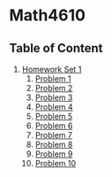 # Math4610

## Table of Content
1. [Homework Set 1]()
    1. [Problem 1]()
    1. [Problem 2]()
    1. [Problem 3]()
    1. [Problem 4]()
    1. [Problem 5]()
    1. [Problem 6]()
    1. [Problem 7]()
    1. [Problem 8]()
    1. [Problem 9]()
    1. [Problem 10]()
  
  

